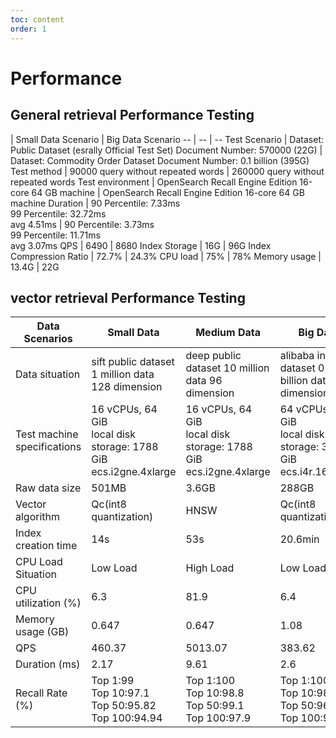 ```yaml
---
toc: content
order: 1
---
```


# Performance
## General retrieval Performance Testing
| Small Data Scenario | Big Data Scenario
-- | -- | --
Test Scenario | Dataset: Public Dataset (esrally Official Test Set) Document Number: 570000 (22G) | Dataset: Commodity Order Dataset Document Number: 0.1 billion (395G)
Test method | 90000 query without repeated words | 260000 query without repeated words
Test environment | OpenSearch Recall Engine Edition 16-core 64 GB machine | OpenSearch Recall Engine Edition 16-core 64 GB machine
Duration | 90 Percentile: 7.33ms <br>99 Percentile: 32.72ms <br>avg 4.51ms | 90 Percentile: 3.73ms <br>99 Percentile: 11.71ms <br>avg 3.07ms
QPS | 6490 | 8680
Index Storage | 16G | 96G
Index Compression Ratio | 72.7% | 24.3%
CPU load | 75% | 78%
Memory usage | 13.4G | 22G

</div>

## vector retrieval Performance Testing

<div class="lake-content" typography="classic">

Data Scenarios | Small Data | Medium Data | Big Data
-- | -- | -- | --
Data situation | sift public dataset 1 million data 128 dimension | deep public dataset 10 million data 96 dimension | alibaba internal dataset 0.1 billion data 384 dimension
Test machine specifications | 16 vCPUs, 64 GiB <br>local disk storage: 1788 GiB <br>ecs.i2gne.4xlarge | 16 vCPUs, 64 GiB <br>local disk storage: 1788 GiB <br>ecs.i2gne.4xlarge | 64 vCPUs, 512 GiB <br>local disk storage: 3576 GiB <br>ecs.i4r.16xlarge
Raw data size | 501MB | 3.6GB | 288GB
Vector algorithm | Qc(int8 quantization) | HNSW | Qc(int8 quantization) | HNSW | Qc(int8 quantization)
Index creation time | 14s | 53s | 20.6min | 48.43min | 6.29h
CPU Load Situation | Low Load | High Load | Low Load | High Load | Low Load | High Load | Low Load | High Load | Low Load | High Load
CPU utilization (%) | 6.3 | 81.9 | 6.4 | 83.9 | 6.5 | 87.2 | 6.6 | 84.3 | 6.2 | 87.2
Memory usage (GB) | 0.647 | 0.647 | 1.08 | 1.08 | 1.7 | 1.7 | 6.2 | 6.2 | 40.4 | 40.4
QPS | 460.37 | 5013.07 | 383.62 | 4070.47 | 147.54 | 1638.78 | 174.57 | 1605.92 | 28.61 | 308.03
Duration (ms) | 2.17 | 9.61 | 2.6 | 11.8 | 6.77 | 19.53 | 5.72 | 21.29 | 139.48 | 177.9
Recall Rate (%) | Top 1:99 <br>Top 10:97.1 <br>Top 50:95.82 <br>Top 100:94.94 | Top 1:100 <br>Top 10:98.8 <br>Top 50:99.1 <br>Top 100:97.9 | Top 1:100 <br>Top 10:98.09 <br>Top 50:96.99 <br>Top 100:96.86 | Top 1:100 <br>Top 10:100 <br>Top 50:99.72 <br>Top 100:99.54 | Top 1:96 <br>Top 10:97.1 <br>Top 50:96.78 <br>Top 100:96.67

</div>